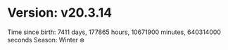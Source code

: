 # Version: v20.3.14
Time since birth: 7411 days, 177865 hours, 10671900 minutes, 640314000 seconds
Season: Winter ❄️

